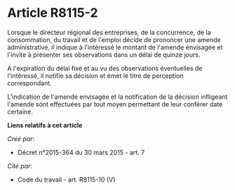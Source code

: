 # Article R8115-2

Lorsque le directeur régional des entreprises, de la concurrence, de la consommation, du travail et de l'emploi décide de
prononcer une amende administrative, il indique à l'intéressé le montant de l'amende envisagée et l'invite à présenter ses
observations dans un délai de quinze jours. 

A l'expiration du délai fixé et au vu des observations éventuelles de l'intéressé, il notifie sa décision et émet le titre de
perception correspondant. 

L'indication de l'amende envisagée et la notification de la décision infligeant l'amende sont effectuées par tout moyen
permettant de leur conférer date certaine.

**Liens relatifs à cet article**

_Créé par_:

  - Décret n°2015-364 du 30 mars 2015 - art. 7

_Cité par_:

  - Code du travail - art. R8115-10 (V)
